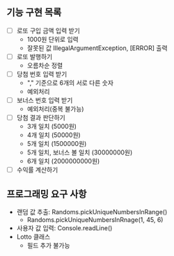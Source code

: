 ## 기능 구현 목록
- [ ] 로또 구입 금액 입력 받기
  - 1000원 단위로 입력
  - 잘못된 값 IllegalArgumentException, [ERROR] 출력
- [ ] 로또 발행하기
  - 오름차순 정렬
- [ ] 당첨 번호 입력 받기
  - "," 기준으로 6개의 서로 다른 숫자
  - 예외처리
- [ ] 보너스 번호 입력 받기
  - 예외처리(중복 불가능)
- [ ] 당첨 결과 판단하기
  - 3개 일치 (5000원)
  - 4개 일치 (50000원)
  - 5개 일치 (1500000원)
  - 5개 일치, 보너스 볼 일치 (30000000원)
  - 6개 일치 (2000000000원)
- [ ] 수익률 계산하기

## 프로그래밍 요구 사항
* 랜덤 값 추출: Randoms.pickUniqueNumbersInRange()
  * Randoms.pickUniqueNumbersInRnage(1, 45, 6)
* 사용자 값 입력: Console.readLine()
* Lotto 클래스
  * 필드 추가 불가능
